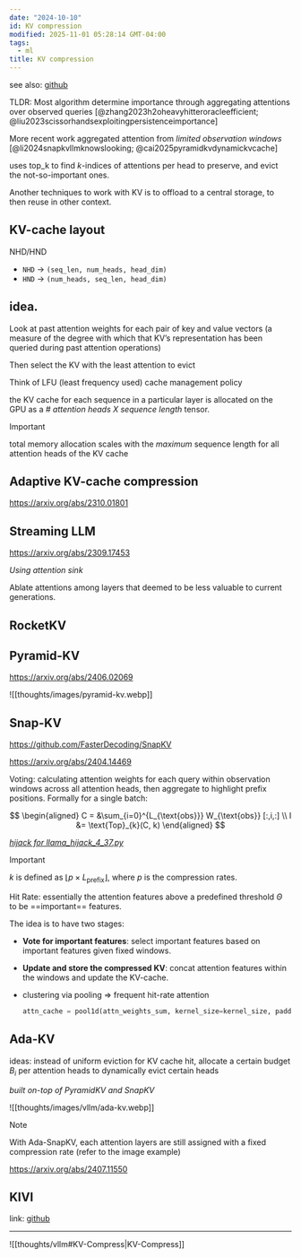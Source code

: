 ```yaml
---
date: "2024-10-10"
id: KV compression
modified: 2025-11-01 05:28:14 GMT-04:00
tags:
  - ml
title: KV compression
---
```


see also: [github](https://github.com/October2001/Awesome-KV-Cache-Compression)

TLDR: Most algorithm determine importance through aggregating attentions over observed queries [@zhang2023h2oheavyhitteroracleefficient; @liu2023scissorhandsexploitingpersistenceimportance]

More recent work aggregated attention from _limited observation windows_ [@li2024snapkvllmknowslooking; @cai2025pyramidkvdynamickvcache]

uses top_k to find $k$-indices of attentions per head to preserve, and evict the not-so-important ones.

Another techniques to work with KV is to offload to a central storage, to then reuse in other context.

## KV-cache layout

NHD/HND

- `NHD` -> `(seq_len, num_heads, head_dim)`
- `HND` -> `(num_heads, seq_len, head_dim)`

## idea.

Look at past attention weights for each pair of key and value vectors
(a measure of the degree with which that KV’s representation has been queried during past attention operations)

Then select the KV with the least attention to evict

Think of LFU (least frequency used) cache management policy

the KV cache for each sequence in a particular layer is allocated on the GPU as a _# attention heads $X$ sequence length_ tensor.

> [!important]
>
> total memory allocation scales with the _maximum_ sequence length for all attention heads of the KV cache

## Adaptive KV-cache compression

https://arxiv.org/abs/2310.01801

## Streaming LLM

https://arxiv.org/abs/2309.17453

_Using attention sink_

Ablate attentions among layers that deemed to be less valuable to current generations.

## RocketKV

## Pyramid-KV

https://arxiv.org/abs/2406.02069

![[thoughts/images/pyramid-kv.webp]]

## Snap-KV

https://github.com/FasterDecoding/SnapKV

https://arxiv.org/abs/2404.14469

Voting: calculating attention weights for each query within observation windows across all attention heads, then aggregate to highlight prefix positions. Formally for a single batch:

$$
\begin{aligned}
C = &\sum_{i=0}^{L_{\text{obs}}} W_{\text{obs}} [:,i,:] \\
I &= \text{Top}_{k}(C, k)
\end{aligned}
$$

_[hijack for llama_hijack_4_37.py](https://github.com/FasterDecoding/SnapKV/blob/82135ce2cc60f212a9ba918467f3d9c8134e163f/snapkv/monkeypatch/llama_hijack_4_37.py#L19)_

> [!important]
>
> $k$ is defined as $\lfloor p \times L_{\text{prefix}} \rfloor$, where $p$ is the compression rates.

Hit Rate: essentially the attention features above a predefined threshold $\Theta$ to be ==important== features.

The idea is to have two stages:

- **Vote for important features**: select important features based on important features given fixed windows.
- **Update and store the compressed KV**: concat attention features within the windows and update the KV-cache.

- clustering via pooling => frequent hit-rate attention
  ```python
  attn_cache = pool1d(attn_weights_sum, kernel_size=kernel_size, padding=kernel_size // 2, stride=1)
  ```

## Ada-KV

ideas: instead of uniform eviction for KV cache hit, allocate a certain budget $B_i$ per attention heads to dynamically evict certain heads

_built on-top of PyramidKV and SnapKV_

![[thoughts/images/vllm/ada-kv.webp]]

> [!note]
>
> With Ada-SnapKV, each attention layers are still assigned with a fixed compression rate (refer to the image example)

https://arxiv.org/abs/2407.11550

## KIVI

link: [github](https://github.com/jy-yuan/KIVI)

---

![[thoughts/vllm#KV-Compress|KV-Compress]]
